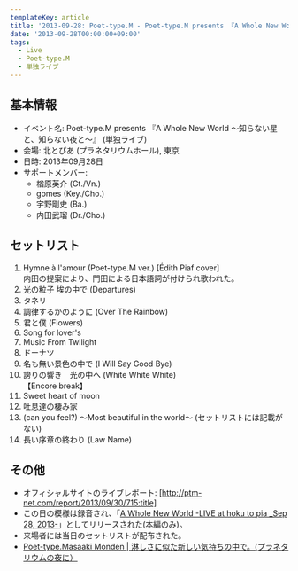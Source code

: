 ```yaml
---
templateKey: article
title: '2013-09-28: Poet-type.M - Poet-type.M presents 『A Whole New World ～知らない星と、知らない夜と～』 at 北とぴあ'
date: '2013-09-28T00:00:00+09:00'
tags:
  - Live
  - Poet-type.M
  - 単独ライブ
---
```

## 基本情報

* イベント名: Poet-type.M presents 『A Whole New World ～知らない星と、知らない夜と～』 (単独ライブ)
* 会場: 北とぴあ (プラネタリウムホール), 東京
* 日時: 2013年09月28日
* サポートメンバー:
  * 楢原英介 (Gt./Vn.)
  * gomes (Key./Cho.)
  * 宇野剛史 (Ba.)
  * 内田武瑠 (Dr./Cho.)

## セットリスト

1. Hymne à l'amour (Poet-type.M ver.) [Édith Piaf cover]<br>
   内田の提案により、門田による日本語詞が付けられ歌われた。
1. 光の粒子 埃の中で (Departures)
1. タネリ
1. 調律するかのように (Over The Rainbow)
1. 君と僕 (Flowers)
1. Song for lover's
1. Music From Twilight
1. ドーナツ
1. 名も無い景色の中で (I Will Say Good Bye)
1. 誇りの響き　光の中へ (White White White)<br>
   【Encore break】
1. Sweet heart of moon
1. 吐息達の棲み家
1. (can you feel?) ～Most beautiful in the world～ (セットリストには記載がない)
1. 長い序章の終わり (Law Name)

## その他

* オフィシャルサイトのライブレポート: [http://ptm-net.com/report/2013/09/30/715:title]
* この日の模様は録音され、「[A Whole New World -LIVE at hoku to pia _Sep 28, 2013-](/articles/2013-11-29-000000)」としてリリースされた(本編のみ)。
* 来場者には当日のセットリストが配布された。
* [Poet-type.Masaaki Monden | 淋しさに似た新しい気持ちの中で。(プラネタリウムの夜に）](http://masaakimonden.tumblr.com/post/62552467189)
